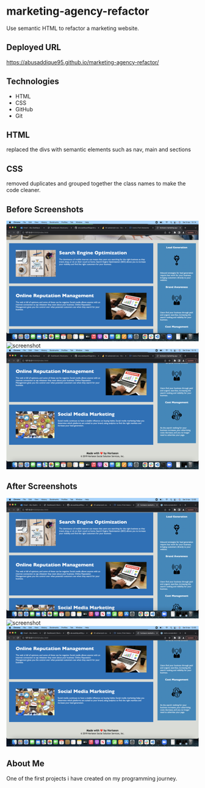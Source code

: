 # marketing-agency-refactor

Use semantic HTML to refactor a marketing website.

## Deployed URL

https://abusaddique95.github.io/marketing-agency-refactor/

## Technologies

- HTML
- CSS
- GitHub
- Git

## HTML

replaced the divs with semantic elements such as nav, main and sections

## CSS

removed duplicates and grouped together the class names to make the code cleaner.

## Before Screenshots

![screenshot](./assets/images/before-section.png)
![screenshot](./assets/images/before-screenshot-nav.png)
![screenshot](./assets/images/before-footer.png)

## After Screenshots

![screenshot](./assets/images/after-section.png)
![screenshot](./assets/images/after-header.png)
![screenshot](./assets/images/after-footer.png)

## About Me

One of the first projects i have created on my programming journey.
